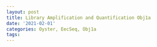 ```yaml
---
layout: post
title: Library Amplification and Quantification Obj1a
date: '2021-02-01'
categories: Oyster, EecSeq, Obj1a
tags: 
---
```

